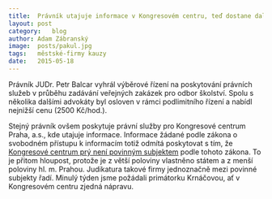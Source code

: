 ```yaml
---
title:	Právník utajuje informace v Kongresovém centru, teď dostane další zakázku od Prahy
layout:	post
category:	blog
author:	Adam Zábranský
image:	posts/pakul.jpg
tags:	městské-firmy kauzy
date:	2015-05-18
---
```


Právník JUDr. Petr Balcar vyhrál výběrové řízení na poskytování právních služeb v průběhu zadávání veřejných zakázek pro odbor školství. Spolu s několika dalšími advokáty byl osloven v rámci podlimitního řízení a nabídl nejnižší cenu (2500 Kč/hod.).

Stejný právník ovšem poskytuje právní služby pro Kongresové centrum Praha, a.s., kde utajuje informace. Informace žádané podle zákona o svobodném přístupu k informacím totiž odmítá poskytovat s tím, že [Kongresové centrum prý není povinným subjektem](https://github.com/pirati-cz/KlubPraha/blob/master/spisy/2015/53-poskytovani-informaci-kongresovym-centrem/1-vyzva-kongresovemu-centru/odpoved.pdf) podle tohoto zákona. To je přitom hloupost, protože je z větší poloviny vlastněno státem a z menší poloviny hl. m. Prahou. Judikatura takové firmy jednoznačně mezi povinné subjekty řadí. Minulý týden jsme požádali primátorku Krnáčovou, ať v Kongresovém centru zjedná nápravu.



